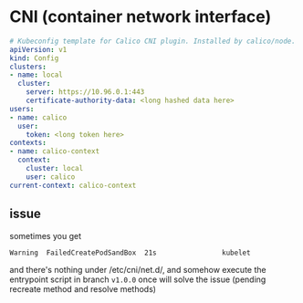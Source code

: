 # CNI (container network interface)

```yaml
# Kubeconfig template for Calico CNI plugin. Installed by calico/node.
apiVersion: v1
kind: Config
clusters:
- name: local
  cluster:
    server: https://10.96.0.1:443
    certificate-authority-data: <long hashed data here>
users:
- name: calico
  user:
    token: <long token here>
contexts:
- name: calico-context
  context:
    cluster: local
    user: calico
current-context: calico-context
```

## issue

sometimes you get

```bash
Warning  FailedCreatePodSandBox  21s                kubelet            Failed to create pod sandbox: rpc error: code = Unknown desc = failed to set up sandbox container "cf45c6c707da0955e90bfacda9e01bf792167a81d7a0e84542047b48e865e09c" network for pod "coredns-7db6d8ff4d-v7mg4": networkPlugin cni failed to set up pod "coredns-7db6d8ff4d-v7mg4_kube-system" network: plugin type="calico" failed (add): error creating calico client: stat /etc/cni/net.d/calico-kubeconfig: no such file or directory
```

and there's nothing under /etc/cni/net.d/, and somehow execute the entrypoint script in branch `v1.0.0` once will solve the issue (pending recreate method and resolve methods)
